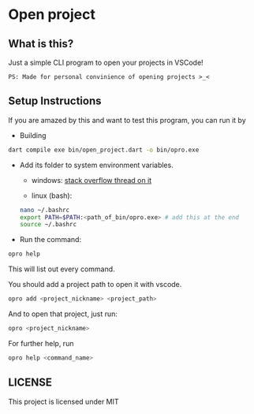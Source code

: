 # Open project

## What is this?

Just a simple CLI program to open your projects in VSCode!

`PS: Made for personal convinience of opening projects >_<`

## Setup Instructions

If you are amazed by this and want to test this program, you can run it by

- Building

```bash
dart compile exe bin/open_project.dart -o bin/opro.exe
```

- Add its folder to system environment variables.

  - windows: <a href="https://stackoverflow.com/questions/44272416/add-a-folder-to-the-path-environment-variable-in-windows-10-with-screenshots">stack overflow thread on it</a>

  - linux (bash):

  ```bash
  nano ~/.bashrc
  export PATH=$PATH:<path_of_bin/opro.exe> # add this at the end
  source ~/.bashrc
  ```

- Run the command:

```bash
opro help
```

This will list out every command.

You should add a project path to open it with vscode.

```bash
opro add <project_nickname> <project_path>
```

And to open that project, just run:

```bash
opro <project_nickname>
```

For further help, run

```bash
opro help <command_name>
```

## LICENSE

This project is licensed under MIT
